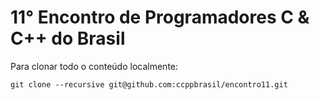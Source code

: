 11° Encontro de Programadores C & C++ do Brasil
======================================================================

Para clonar todo o conteúdo localmente:
```
git clone --recursive git@github.com:ccppbrasil/encontro11.git
```
